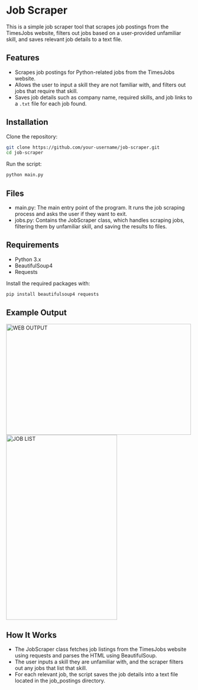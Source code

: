# Job Scraper

This is a simple job scraper tool that scrapes job postings from the TimesJobs website, filters out jobs based on a user-provided unfamiliar skill, and saves relevant job details to a text file.

## Features

- Scrapes job postings for Python-related jobs from the TimesJobs website.
- Allows the user to input a skill they are not familiar with, and filters out jobs that require that skill.
- Saves job details such as company name, required skills, and job links to a `.txt` file for each job found.

## Installation

Clone the repository:

   ```bash
   git clone https://github.com/your-username/job-scraper.git
   cd job-scraper
```
Run the script:
   ```bash
   python main.py
```
## Files

- main.py: The main entry point of the program. It runs the job scraping process and asks the user if they want to exit.
- jobs.py: Contains the JobScraper class, which handles scraping jobs, filtering them by unfamiliar skill, and saving the results to files.

## Requirements

- Python 3.x
- BeautifulSoup4
- Requests

Install the required packages with:
```bash
pip install beautifulsoup4 requests
```
## Example Output
<img width="500" height="300" alt="WEB OUTPUT" src="https://github.com/user-attachments/assets/5c2a4a82-08f6-4edf-8316-7bf4b05214b3">

<img width="300" height="500" alt="JOB LIST" src="https://github.com/user-attachments/assets/56267528-1b65-4dc0-aabd-d3303ae979da">

## How It Works

- The JobScraper class fetches job listings from the TimesJobs website using requests and parses the HTML using BeautifulSoup.
- The user inputs a skill they are unfamiliar with, and the scraper filters out any jobs that list that skill.
- For each relevant job, the script saves the job details into a text file located in the job_postings directory.
